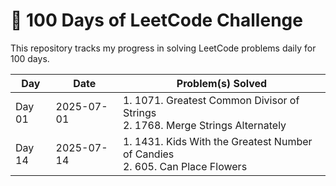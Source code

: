 # 💯 100 Days of LeetCode Challenge

This repository tracks my progress in solving LeetCode problems daily for 100 days.

| Day    | Date       | Problem(s) Solved                                                                   |
|--------|------------|--------------------------------------------------------------------------------------|
| Day 01 | 2025-07-01 | 1. 1071. Greatest Common Divisor of Strings<br>2. 1768. Merge Strings Alternately    |
| Day 14 | 2025-07-14 | 1. 1431. Kids With the Greatest Number of Candies<br>2. 605. Can Place Flowers       |
